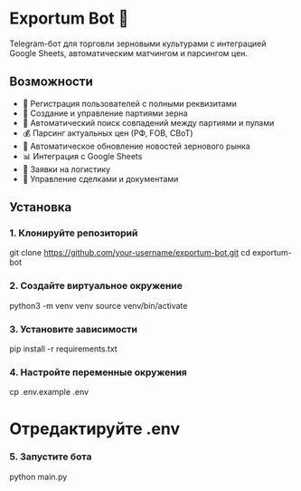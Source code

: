 # Exportum Bot 🌾

Telegram-бот для торговли зерновыми культурами с интеграцией Google Sheets, автоматическим матчингом и парсингом цен.

## Возможности

- 📝 Регистрация пользователей с полными реквизитами
- 🌾 Создание и управление партиями зерна
- 🔄 Автоматический поиск совпадений между партиями и пулами
- 💰 Парсинг актуальных цен (РФ, FOB, CBoT)
- 📰 Автоматическое обновление новостей зернового рынка
- 📊 Интеграция с Google Sheets
- 🚚 Заявки на логистику
- 📄 Управление сделками и документами

## Установка

### 1. Клонируйте репозиторий
git clone https://github.com/your-username/exportum-bot.git
cd exportum-bot

### 2. Создайте виртуальное окружение
python3 -m venv venv
source venv/bin/activate

### 3. Установите зависимости
pip install -r requirements.txt

### 4. Настройте переменные окружения
cp .env.example .env
# Отредактируйте .env

### 5. Запустите бота
python main.py

